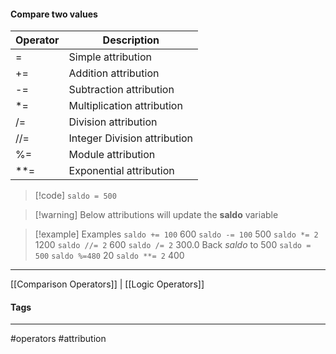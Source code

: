 #### Compare two values

|Operator|Description |
|--------|-----------|
|\=| Simple attribution
|+=| Addition attribution|
|-=| Subtraction attribution|
|\*=| Multiplication attribution|
|/=| Division attribution|
|//=| Integer Division attribution|
|%=| Module attribution|
|\*\*=| Exponential attribution|

> [!code]
> `saldo = 500`

> [!warning] Below attributions will update the **saldo** variable

> [!example] Examples
> `saldo += 100`
> 600
> `saldo -= 100`
> 500
> `saldo *= 2`
> 1200
> `saldo //= 2`
> 600
> `saldo /= 2`
> 300.0
Back *saldo* to 500 `saldo = 500`
`saldo %=480`
20
`saldo **= 2`
400

***
[[Comparison Operators]] | [[Logic Operators]]

#### Tags
***
#operators #attribution 